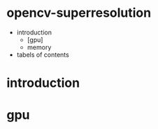 # opencv-superresolution
* introduction
  * [gpu]
  * memory
* tabels of contents
# introduction
# gpu
